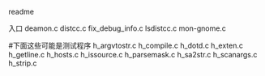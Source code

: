 readme

入口
deamon.c
distcc.c
fix_debug_info.c
lsdistcc.c
mon-gnome.c

#下面这些可能是测试程序
h_argvtostr.c 
h_compile.c
h_dotd.c
h_exten.c
h_getline.c
h_hosts.c
h_issource.c
h_parsemask.c
h_sa2str.c
h_scanargs.c
h_strip.c

